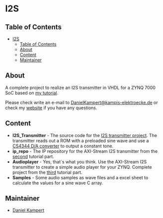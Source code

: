 # I2S

## Table of Contents

- [I2S](#i2s)
  - [Table of Contents](#table-of-contents)
  - [About](#about)
  - [Content](#content)
  - [Maintainer](#maintainer)

## About

A complete project to realize an I2S transmitter in VHDL for a ZYNQ 7000 SoC based on [my tutorial](https://www.kampis-elektroecke.de/fpga/i2s/).

Please check write an e-mail to [DanielKampert@kampis-elektroecke.de](DanielKampert@kampis-elektroecke.de) or check my [website](https://www.kampis-elektroecke.de/) if you have any questions.

## Content

- **I2S_Transmitter** -  The source code for the [I2S transmitter project](https://www.kampis-elektroecke.de/fpga/i2s/design-des-i2s-sender/). The transmitter reads out a ROM with a preloaded sine wave and use a [CS4344 D/A converter](https://statics.cirrus.com/pubs/proDatasheet/CS4344-45-48_F2.pdf) to output a constant tone.
- **ip_repo** - The IP repository for the AXI-Stream I2S transmitter from the [second](https://www.kampis-elektroecke.de/fpga/i2s/axi-stream-inter…-fuer-den-sender/) tutorial part.
- **Audioplayer** - Yes, that´s what you think. Use the AXI-Stream I2S transmitter to create a simple audio player for your ZYNQ. Complete project from the [third](https://www.kampis-elektroecke.de/fpga/i2s/abspielen-von-wave-dateien/) tutorial part.
- **Samples** - Some audio samples as wave files and a excel sheet to calculate the values for a sine wave C array.

## Maintainer

- [Daniel Kampert](mailto:DanielKampert@kampis-elektroecke.de)
